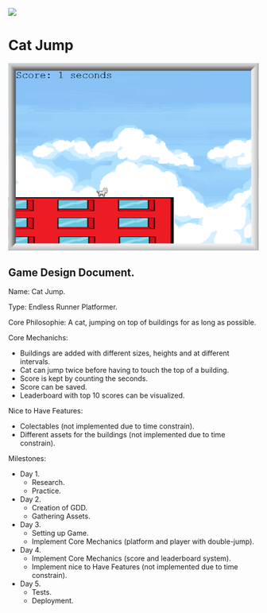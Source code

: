 ![](https://img.shields.io/badge/Microverse-blueviolet)

# Cat Jump

![screenshot](../screenshots/app_screenshot.png)

## Game Design Document.

Name: Cat Jump.

Type: Endless Runner Platformer.

Core Philosophie: A cat, jumping on top of buildings for as long as possible.

Core Mechanichs:
- Buildings are added with different sizes, heights and at different intervals.
- Cat can jump twice before having to touch the top of a building.
- Score is kept by counting the seconds.
- Score can be saved.
- Leaderboard with top 10 scores can be visualized.

Nice to Have Features:
- Colectables (not implemented due to time constrain).
- Different assets for the buildings (not implemented due to time constrain).

Milestones:
- Day 1.
  - Research.
  - Practice.
- Day 2.
  - Creation of GDD.
  - Gathering Assets.
- Day 3.
  - Setting up Game.
  - Implement Core Mechanics (platform and player with double-jump).
- Day 4.
  - Implement Core Mechanics (score and leaderboard system).
  - Implement nice to Have Features (not implemented due to time constrain).
- Day 5.
  - Tests.
  - Deployment.
